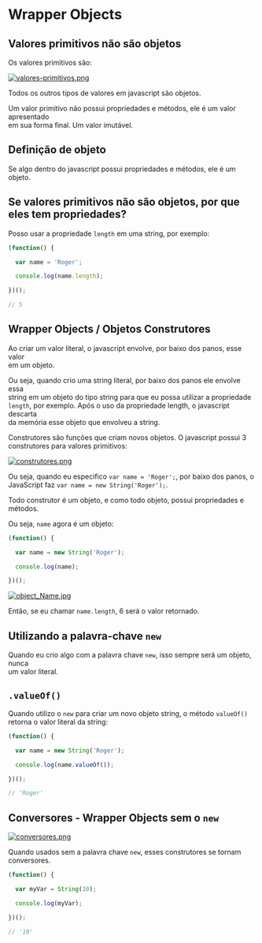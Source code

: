 # Wrapper Objects

## Valores primitivos não são objetos
Os valores primitivos são:  

[![valores-primitivos.png](https://s1.postimg.org/7bbxaveq5r/valores-primitivos.png)](https://postimg.org/image/2ajujb7vmz/)

Todos os outros tipos de valores em javascript são objetos.  

Um valor primitivo não possui propriedades e métodos, ele é um valor apresentado  
em sua forma final. Um valor imutável.  

## Definição de objeto
Se algo dentro do javascript possui propriedades e métodos, ele é um objeto.  

## Se valores primitivos não são objetos, por que eles tem propriedades?  
Posso usar a propriedade `length` em uma string, por exemplo:  

```JAVASCRIPT
(function() {

  var name = 'Roger';

  console.log(name.length);

})();

// 5
```

## Wrapper Objects / Objetos Construtores  
Ao criar um valor literal, o javascript envolve, por baixo dos panos, esse valor  
em um objeto.  

Ou seja, quando crio uma string literal, por baixo dos panos ele envolve essa  
string em um objeto do tipo string para que eu possa utilizar a propriedade  
`length`, por exemplo. Após o uso da propriedade length, o javascript descarta  
da memória esse objeto que envolveu a string.  

Construtores são funções que criam novos objetos. O javascript possui 3  
construtores para valores primitivos:  

[![construtores.png](https://s1.postimg.org/1bujwav9en/construtores.png)](https://postimg.org/image/52jphjk4m3/)

Ou seja, quando eu especifico `var name = 'Roger';`, por baixo dos panos, o  
JavaScript faz `var name = new String('Roger');`.  

Todo construtor é um objeto, e como todo objeto, possui propriedades e métodos.  

Ou seja, `name` agora é um objeto:  

```JAVASCRIPT
(function() {

  var name = new String('Roger');

  console.log(name);

})();

```

[![object_Name.jpg](https://s1.postimg.org/7srw2aim4f/object_Name.jpg)](https://postimg.org/image/2kwlfapm63/)

Então, se eu chamar `name.length`, 6 será o valor retornado.  

## Utilizando a palavra-chave `new`
Quando eu crio algo com a palavra chave `new`, isso sempre será um objeto, nunca  
um valor literal.  

## `.valueOf()`  
Quando utilizo o `new` para criar um novo objeto string, o método `valueOf()`  
retorna o valor literal da string:  

```JAVASCRIPT
(function() {

  var name = new String('Roger');

  console.log(name.valueOf());

})();

// 'Roger'
```

## Conversores - Wrapper Objects sem o `new`  

[![conversores.png](https://s1.postimg.org/838zlswien/conversores.png)](https://postimg.org/image/3d3qne4w17/)

Quando usados sem a palavra chave `new`, esses construtores se tornam  
conversores.  

```JAVASCRIPT
(function() {

  var myVar = String(10);

  console.log(myVar);

})();

// '10'
```
